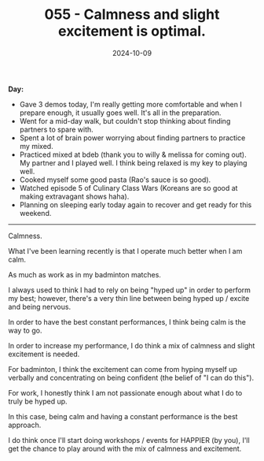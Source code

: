 ﻿---
title: 055 - Calmness and slight excitement is optimal.
date: 2024-10-09
categories: ["daily"]
tags: posts

---
**Day:** 

- Gave 3 demos today, I'm really getting more comfortable and when I prepare enough, it usually goes well. It's all in the preparation.
- Went for a mid-day walk, but couldn't stop thinking about finding partners to spare with.
- Spent a lot of brain power worrying about finding partners to practice my mixed.
- Practiced mixed at bdeb (thank you to willy & melissa for coming out). My partner and I played well. I think being relaxed is my key to playing well.
- Cooked myself some good pasta (Rao's sauce is so good).
- Watched episode 5 of Culinary Class Wars (Koreans are so good at making extravagant shows haha).
- Planning on sleeping early today again to recover and get ready for this weekend.
---
Calmness.

What I've been learning recently is that I operate much better when I am calm.

As much as work as in my badminton matches.

I always used to think I had to rely on being "hyped up" in order to perform my best; however, there's a very thin line between being hyped up / excite and being nervous.

In order to have the best constant performances, I think being calm is the way to go.

In order to increase my performance, I do think a mix of calmness and slight excitement is needed.

For badminton, I think the excitement can come from hyping myself up verbally and concentrating on being confident (the belief of "I can do this").

For work, I honestly think I am not passionate enough about what I do to truly be hyped up.

In this case, being calm and having a constant performance is the best approach.

I do think once I'll start doing workshops / events for HAPPIER (by you), I'll get the chance to play around with the mix of calmness and excitement.
